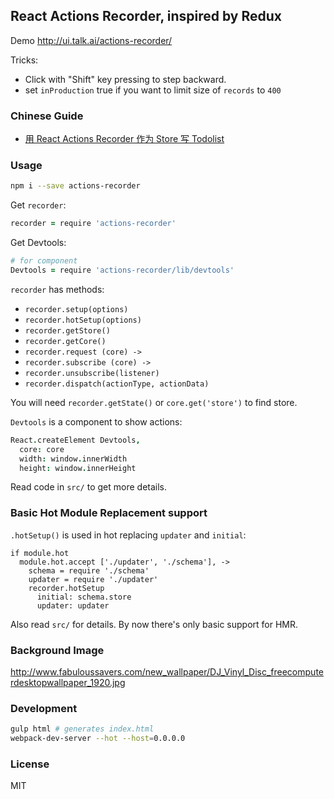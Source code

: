 
React Actions Recorder, inspired by Redux
----

Demo http://ui.talk.ai/actions-recorder/

Tricks:

* Click with "Shift" key pressing to step backward.
* set `inProduction` true if you want to limit size of `records` to `400`

### Chinese Guide

* [用 React Actions Recorder 作为 Store 写 Todolist](http://segmentfault.com/a/1190000003863338)

### Usage

```bash
npm i --save actions-recorder
```

Get `recorder`:

```coffee
recorder = require 'actions-recorder'
```

Get Devtools:

```coffee
# for component
Devtools = require 'actions-recorder/lib/devtools'
```

`recorder` has methods:

* `recorder.setup(options)`
* `recorder.hotSetup(options)`
* `recorder.getStore()`
* `recorder.getCore()`
* `recorder.request (core) ->`
* `recorder.subscribe (core) ->`
* `recorder.unsubscribe(listener)`
* `recorder.dispatch(actionType, actionData)`

You will need `recorder.getState()` or `core.get('store')` to find store.

`Devtools` is a component to show actions:

```coffee
React.createElement Devtools,
  core: core
  width: window.innerWidth
  height: window.innerHeight
```

Read code in `src/` to get more details.

### Basic Hot Module Replacement support

`.hotSetup()` is used in hot replacing `updater` and `initial`:

```
if module.hot
  module.hot.accept ['./updater', './schema'], ->
    schema = require './schema'
    updater = require './updater'
    recorder.hotSetup
      initial: schema.store
      updater: updater
```

Also read `src/` for details. By now there's only basic support for HMR.

### Background Image

http://www.fabuloussavers.com/new_wallpaper/DJ_Vinyl_Disc_freecomputerdesktopwallpaper_1920.jpg

### Development

```bash
gulp html # generates index.html
webpack-dev-server --hot --host=0.0.0.0
```

### License

MIT
